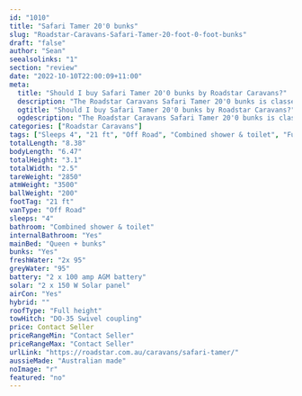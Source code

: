 ```yaml
---
id: "1010"
title: "Safari Tamer 20'0 bunks"
slug: "Roadstar-Caravans-Safari-Tamer-20-foot-0-foot-bunks"
draft: "false"
author: "Sean"
seealsolinks: "1"
section: "review"
date: "2022-10-10T22:00:09+11:00"
meta:
  title: "Should I buy Safari Tamer 20'0 bunks by Roadstar Caravans?"
  description: "The Roadstar Caravans Safari Tamer 20'0 bunks is classed as Off Road, and sleeps 4 people. It is Australian made and comes in at 21 ft. It generally has Combined shower & toilet."
  ogtitle: "Should I buy Safari Tamer 20'0 bunks by Roadstar Caravans?"
  ogdescription: "The Roadstar Caravans Safari Tamer 20'0 bunks is classed as Off Road, and sleeps 4 people. It is Australian made and comes in at 21 ft. It generally has Combined shower & toilet."
categories: ["Roadstar Caravans"]
tags: ["Sleeps 4", "21 ft", "Off Road", "Combined shower & toilet", "Full height", "Price Unknown", "Australian made"]
totalLength: "8.38"
bodyLength: "6.47"
totalHeight: "3.1"
totalWidth: "2.5"
tareWeight: "2850"
atmWeight: "3500"
ballWeight: "200"
footTag: "21 ft"
vanType: "Off Road"
sleeps: "4"
bathroom: "Combined shower & toilet"
internalBathroom: "Yes"
mainBed: "Queen + bunks"
bunks: "Yes"
freshWater: "2x 95"
greyWater: "95"
battery: "2 x 100 amp AGM battery"
solar: "2 x 150 W Solar panel"
airCon: "Yes"
hybrid: ""
roofType: "Full height"
towHitch: "DO-35 Swivel coupling"
price: Contact Seller
priceRangeMin: "Contact Seller"
priceRangeMax: "Contact Seller"
urlLink: "https://roadstar.com.au/caravans/safari-tamer/"
aussieMade: "Australian made"
noImage: "r"
featured: "no"
---
```

